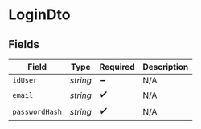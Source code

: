 # LoginDto


## Fields

| Field              | Type               | Required           | Description        |
| ------------------ | ------------------ | ------------------ | ------------------ |
| `idUser`           | *string*           | :heavy_minus_sign: | N/A                |
| `email`            | *string*           | :heavy_check_mark: | N/A                |
| `passwordHash`     | *string*           | :heavy_check_mark: | N/A                |